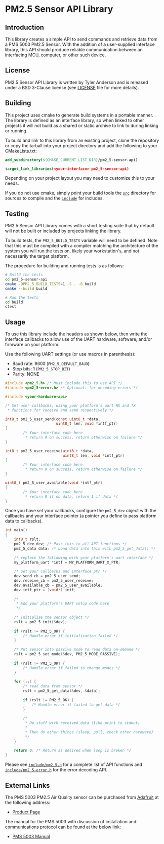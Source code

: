 # PM2.5 Sensor API Library #

## Introduction ##

This library creates a simple API to send commands and retrieve data
from a PMS 5003 PM2.5 Sensor. With the addition of a user-supplied
interface library, this API should produce reliable communication
between an interfacing MCU, computer, or other such device.

## License ##

PM2.5 Sensor API Library is written by Tyler Anderson and is released
under a BSD 3-Clause license (see [LICENSE](./LICENSE) file for more
details).

## Building ##

This project uses cmake to generate build systems in a portable
manner. The library is defined as an interface library, so when linked
to other projects it will not build as a shared or static archive to
link to during linking or running.

To build and link to this library from an existing project, clone the
repository or copy the tarball into your project directory and add the
following to your CMakeLists.txt:

```cmake
add_subdirectory(${CMAKE_CURRENT_LIST_DIR}/pm2_5-sensor-api)

target_link_libraries(<your-interface> pm2_5-sensor-api)
```

Depending on your project layout you may need to customize this to
your needs.

If you do not use cmake, simply point your build tools the
[`src`](src) directory for sources to compile and the
[`include`](include) for includes.

## Testing ##

PM2.5 Sensor API Library comes with a short testing suite that by
default will not be built or included by projects linking the library.

To build tests, the `PM2_5_BUILD_TESTS` variable will need to be
defined. Note that this must be compiled with a compiler matching the
architecture of the system you will run the tests on, likely your
workstation's, and not necessarily the target platform.

The procedure for building and running tests is as follows:

```bash
# Build the tests
cd pm2_5-sensor-api
cmake -DPM2_5_BUILD_TESTS=1 -S . -B build
cmake --build build

# Run the tests
cd build
ctest
```

## Usage ##

To use this library include the headers as shown below, then write the
interface callbacks to allow use of the UART hardware, software,
and/or firmware on your platform.

Use the following UART settings (or use macros in parenthesis):

* Baud rate: 9600 (`PM2_5_DEFAULT_BAUD`)
* Stop bits: 1 (`PM2_5_STOP_BIT`)
* Parity: NONE

```c
#include <pm2_5.h> /* Must include this to use API */
#include <pm2_5-error.h> /* Optional: for decoding errors */

#include <your-hardware-api>

/* Set user callbacks, using your platform's uart RX and TX
 * functions for receive and send respectively */

int8_t pm2_5_user_send(const uint8_t *data,
                       uint8_t len, void *intf_ptr)
{
        /* Your interface code here
         * return 0 on success, return otherwise on failure */
}

int8_t pm2_5_user_receive(uint8_t *data,
                          uint8_t len, void *intf_ptr)
{
        /* Your interface code here
         * return 0 on success, return otherwise on failure */
}

uint8_t pm2_5_user_available(void *intf_ptr)
{
        /* Your interface code here
         * return 0 if no data, return 1 if data */
}
```

Once you have set your callbacks, configure the `pm2_5_dev` object
with the callbacks and your interface pointer (a pointer you define to
pass platform data to callbacks).

```c
int main()
{
	int8_t rslt;
	pm2_5_dev dev; /* Pass this to all API functions */
	pm2_5_data data; /* Load data into this with pm2_5_get_data() */
	
	/* replace the following with your platform's uart interface */
	my_platform_uart *intf = MY_PLATFORM_UART_X_PTR;
	
	/* Set your callbacks and interface ptr */
	dev.send_cb = pm2_5_user_send;
	dev.receive_cb = pm2_5_user_receive;
	dev.available_cb = pm2_5_user_available;
	dev.intf_ptr = (void*) intf;
	
	/*
	 * Add your platform's UART setup code here
	 */
	
	/* Initialize the sensor object */
	rslt = pm2_5_init(&dev);
	
	if (rslt != PM2_5_OK) {
		/* Handle error if initialization failed */
	}
	
	/* Put sensor into passive mode to read data on-demand */
	rslt = pm2_5_set_mode(&dev, PM2_5_MODE_PASSIVE);
	
	if (rslt != PM2_5_OK) {
		/* Handle error if failed to change modes */
	}
	
	for (;;) {
		/* read data from sensor */
		rslt = pm2_5_get_data(&dev, &data);
		
		if (rslt != PM2_5_OK) {
			/* Handle error if failed to get data */
		}
		
		/*
		 * Do stuff with received data (like print to stdout)
		 *
		 * Then do other things (sleep, poll, check other hardware)
		 */
	}
	
	return 0; /* Return as desired when loop is broken */
}
```

Please see [`include/pm2_5.h`](include/pm2_5.h) for a complete list of
API functions and [`include/pm2_5-error.h`](include/pm2_5-error.h) for
the error decoding API.

## External Links ##

The PMS 5003 PM2.5 Air Quality sensor can be purchased from
[Adafruit](https://www.adafruit.com) at the following address:

* [Product Page](https://www.adafruit.com/product/3686#technical-details)

The manual for the PMS 5003 with discussion of installation and
communications protocol can be found at the below link:

* [PMS 5003 Manual](https://cdn-shop.adafruit.com/product-files/3686/plantower-pms5003-manual_v2-3.pdf)
